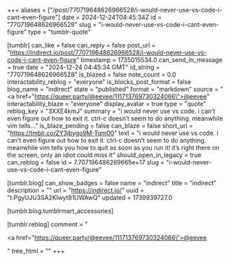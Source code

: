 +++
aliases = ["/post/770719648626966528/i-would-never-use-vs-code-i-cant-even-figure"]
date = 2024-12-24T04:45:34Z
id = "770719648626966528"
slug = "i-would-never-use-vs-code-i-cant-even-figure"
type = "tumblr-quote"

[tumblr]
can_like = false
can_reply = false
post_url = "https://indirect.io/post/770719648626966528/i-would-never-use-vs-code-i-cant-even-figure"
timestamp = 1735015534.0
can_send_in_message = true
date = "2024-12-24 04:45:34 GMT"
id_string = "770719648626966528"
is_blazed = false
note_count = 0.0
interactability_reblog = "everyone"
is_blocks_post_format = false
blog_name = "indirect"
state = "published"
format = "markdown"
source = "<a href=\"https://queer.party/@eevee/111713769730324066\">@eevee</a>"
interactability_blaze = "everyone"
display_avatar = true
type = "quote"
reblog_key = "3XXE4kmJ"
summary = "i would never use vs code.  i can’t even figure out how to exit it.  ctrl-c doesn’t seem to do anything.  meanwhile vim tells..."
is_blaze_pending = false
can_blaze = false
short_url = "https://tmblr.co/ZY3jbygo9M-Tqm00"
text = "i would never use vs code.  i can&rsquo;t even figure out how to exit it.  ctrl-c doesn&rsquo;t seem to do anything.  meanwhile vim tells you how to quit as soon as you run it!  it&rsquo;s right there on the screen, only an idiot could miss it"
should_open_in_legacy = true
can_reblog = false
id = 7.707196486269665e+17
slug = "i-would-never-use-vs-code-i-cant-even-figure"

[tumblr.blog]
can_show_badges = false
name = "indirect"
title = "indirect"
description = ""
url = "https://indirect.io/"
uuid = "t:PgyUJU3SA2Klwyt81UWAwQ"
updated = 1739939727.0

[tumblr.blog.tumblrmart_accessories]

[tumblr.reblog]
comment = "<p><a href=\"https://queer.party/@eevee/111713769730324066\">@eevee</a></p>"
tree_html = ""
+++
